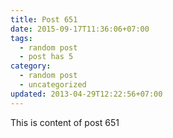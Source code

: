 ```yaml
---
title: Post 651
date: 2015-09-17T11:36:06+07:00
tags:
  - random post
  - post has 5
category:
  - random post
  - uncategorized
updated: 2013-04-29T12:22:56+07:00
---
```

This is content of post 651